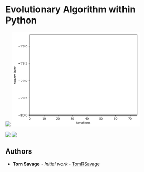 # Evolutionary Algorithm within Python

<img src="https://github.com/TomRSavage/EvolutionaryAlgorihtm/blob/master/Sty.gif" width="400"> <img src="https://github.com/TomRSavage/ParticleSwarm/blob/master/StyFUNC.gif" width="400"> 

<img src="https://github.com/TomRSavage/EvolutionaryAlgorihtm/blob/master/Rastrigin.gif" width="400"> <img src="https://github.com/TomRSavage/ParticleSwarm/blob/master/RastriginFUNC.gif" width="400"> 



## Authors

* **Tom Savage** - *Initial work* - [TomRSavage](https://github.com/TomRSavage)
